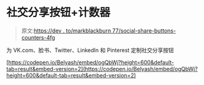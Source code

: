 # 社交分享按钮+计数器

> 原文:[https://dev . to/markblackburn 77/social-share-buttons-counters-4fg](https://dev.to/markblackburn77/social-share-buttons-counters-4fg)

为 VK.com、脸书、Twitter、LinkedIn 和 Pinterest 定制社交分享按钮

[https://codepen.io/Belyash/embed/ogQbWj?height=600&default-tab=result&embed-version=2](https://codepen.io/Belyash/embed/ogQbWj?height=600&default-tab=result&embed-version=2)